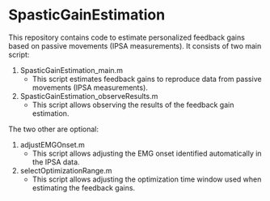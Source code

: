 # SpasticGainEstimation

This repository contains code to estimate personalized feedback gains based on passive movements (IPSA measurements). It consists of two main script:

1. SpasticGainEstimation_main.m
    - This script estimates feedback gains to reproduce data from passive movements (IPSA measurements).
2. SpasticGainEstimation_observeResults.m
    - This script allows observing the results of the feedback gain estimation.
    
The two other are optional:

1. adjustEMGOnset.m
    - This script allows adjusting the EMG onset identified automatically in the IPSA data.
2. selectOptimizationRange.m
    - This script allows adjusting the optimization time window used when estimating the feedback gains.